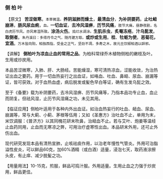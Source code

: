 ### 侧    柏   叶



​    【原文】  **苦涩做寒**。<small>本草微温。</small>**养阴滋肺而燥土**，**最清血分**，**为补阴要药**。**止吐衄崩淋**，**肠风尿血痢**，<small>血。</small>**一切血证**，**去冷风湿痹**，**历节风痛**，<small>肢节大痛，昼静夜剧，名白虎历节风，亦风寒湿所致。</small>**涂汤火伤**。<small>捣烂水调涂。</small>**生肌杀虫**，**炙罨冻疮**。**汁乌髭发**。**取侧者**。<small>朱丹溪曰：多得月令之气，随月建方取。</small>**或炒或生用**。**桂**、**牡蛎为使**。**恶菊花，宜酒**。<small>万木皆向阳，柏独西指，受金之正气，坚劲不凋，多寿之木，故元旦饮椒柏酒以辟邪。</small>

【讲解】 **侧柏叶为凉血止血的常用之品**。为柏科常绿乔木植物侧柏的嫩枝及叶。生用或炒炭用。

本品苦涩微寒，入肺、肝、大肠经。苦能燥湿，寒可清热凉血，涩能收敛，为治热证出血之要药。用于一切血热妄行之出血证，如咯血、吐血、鼻衄、尿血、崩漏等证，皆可获效。对于血热血虚，病后脱发或髪色早白等证，确有生发乌髭之效。

至于《备要》载为补阴要药，去冷风湿痹、历节风痛等，乃指本品功专止血，血止而阴复。但祛风湿，止历节风湿痛之功，未见其用。
    

【临证应用】侧柏叶适用于各种内外出血证。如治血热妄行的吐血、衄血、尿血、崩漏等，常与大蓟、小蓟、茅根等伍用；又如《圣惠方》治吐血不止，单用为末，米饮调服：《普济方》以其同槐花研末吹鼻，治衄血不止。若与艾叶、炮姜等温经止血药同用，止血而无寒凉之弊，可用治疗虚寒性出血。本品研末外用，还可止外伤出血。
     

现代研究发现本品有清热宣肺，止咳祛痰作用，以治老年慢性气管炎。外用可治脂溢性皮炎，可以鲜品60克，加60%酒精（或白酒）适量，浸泡七天，取药液涂擦头皮，有止痒、减少脱髪之功。
    

【用量用法】10-15克，煎服，鲜品可捣汁服。外用适量。生用止血之力强于炒炭用，鲜品更佳。
